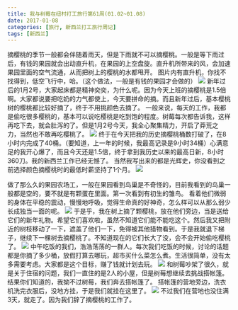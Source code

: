 ```yaml
---
title: 我与树莓在纽村打工旅行第61周(01.02~01.08)
date: 2017-01-08
categories: [旅行, 新西兰打工旅行周记]
tags: [新西兰]    
---
```






摘樱桃的季节一般都会伴随着雨天，但是下雨就不可以摘樱桃。一般是等下雨过后，有钱的果园就会出动直升机，在果园的上空盘旋。直升机所带来的风，会加速果园里面的空气流通，从而把树上的樱桃的水都甩开。
图片内有直升机，你找不找得到，低空飞行中，哈。（这个做法，一般是有钱的果园才会做的）
![](/event/2017_01_08_p1.jpg)
新年过后的1月2号，大家起床都是精神奕奕，为什么呢。因为今天上班的摘樱桃是1.5倍啊。大家都说要把吃奶的力气都使上，今天要拼命的摘。而且新年过后，基本樱桃树的樱桃都比较好摘了，终于不用挑颜色去摘了。
一般来说，每天的工作，我都是偷吃很多樱桃的，基本可以说吃樱桃是吃到饱的程度。树莓每次都告诉我，这样再吃下去，就会肚泻的了。但是1月2号今天，我全心聚集精力，开启了莽荒之力，当然也不敢再吃樱桃了。
![](/event/2017_01_08_p2.jpg)
终于在今天把我的历史摘樱桃桶数打破了，在8小时内完成了40桶。（要知道，上一年的时候，我最高记录是9小时34桶）心满意足的我开心爆了，而且今天还是1.5倍，终于拿到我历史以来的最高日新，8小时360刀。我的新西兰工作已经无憾了。
当然我写出来的都是光辉史，你没看到之前选择颜色摘樱桃时的最低时薪坚持了1个月。
![](/event/2017_01_08_p3.jpg)

做了那么久的果园农场工，一般在果园看到鸟巢是不奇怪的，目前我看到的鸟巢一般都是空的，要不就是有颗蛋在里面。第一次看到有初生的雏鸟。
看着他们微弱的身体在平稳的震动，慢慢地呼吸，觉得生命真的好神奇，怎么样可以从那么弱少长成独当一面的呢。
![](/event/2017_01_08_p4.jpg)
于是乎，我在树上摘了颗樱桃，放在他们旁边，当是送给它们的新年礼物。希望它们喜欢啦，虽然不知道它们能不能吃这个。然后我又把附近的树枝移动了一下，遮盖了他们一下，免得被其他猎物看到。于是我就退下梯子，继续下一棵树去摘樱桃了。不知道现在的它们长大了没，会不会开始偷吃樱桃了。
![](/event/2017_01_08_p5.jpg)
中午吃饭的我们，浩浩荡荡的一群人。每次我们吃饭的时候，讨论的话题都是你摘了多少桶，放假打算去哪玩，超市买什么菜怎么煮。生活很简单，没有太多需要考虑。大家都是这个目标，赚了钱就计划去玩。
![](/event/2017_01_08_p6.jpg)
和树莓吵架了很久，就是关于住宿的问题，我们一直住的是2人的小屋，但是树莓想继续去挑战搭帐篷。结果你们知道的，我拗不过树莓，我们奔去搭帐篷了。
搭帐篷的营地旁边，洗衣机洗完衣服后，没地方挂，于是我们就挂在这里了。
![](/event/2017_01_08_p7.jpg)
不过我们在营地也没住满3天，就走了。因为我们辞了摘樱桃的工作了。